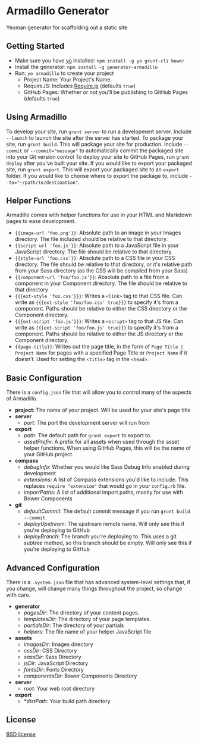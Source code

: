 # Armadillo Generator

Yeoman generator for scaffolding out a static site


## Getting Started

- Make sure you have [yo](https://github.com/yeoman/yo) installed: `npm install -g yo grunt-cli bower`
- Install the generator: `npm install -g generator-armadillo`
- Run: `yo armadillo` to create your project
	- Project Name: Your Project's Name.
	- RequireJS: Includes [Require.js](http://requirejs.org/) (defaults `true`)
	- GitHub Pages: Whether or not you'll be publishing to GitHub Pages (defaults `true`)

## Using Armadillo

To develop your site, run `grunt server` to run a development server. Include `--launch` to launch the site after the server has started.
To package your site, run `grunt build`. This will package your site for production. Include `--commit` or `--commit="message"` to automatically commit the packaged site into your Git version control
To deploy your site to GitHub Pages, run `grunt deploy` after you've built your site.
If you would like to export your packaged site, run `grunt export`. This will export your packaged site to an `export` folder. If you would like to choose where to export the package to, include `--to="~/path/to/destination"`.

## Helper Functions

Armadillo comes with helper functions for use in your HTML and Markdown pages to ease development.

* `{{image-url 'foo.png'}}`: Absolute path to an image in your Images directory. The file included should be relative to that directory.
* `{{script-url 'foo.js'}}`: Absolute path to a JavaScript file in your JavaScript directory. The file should be relative to that directory.
* `{{style-url 'foo.css'}}`: Absolute path to a CSS file in your CSS directory. The file should be relative to that directory, or it's relative path from your Sass directory (as the CSS will be compiled from your Sass)
* `{{component-url 'foo/foo.js'}}`: Absolute path to a file from a component in your Component directory. The file should be relative to that directory
* `{{{ext-style 'foo.css'}}}`: Writes a `<link>` tag to that CSS file. Can write as `{{{ext-style 'foo/foo.css' true}}}` to specify it's from a component. Paths should be relative to either the CSS directory or the Component directory.
* `{{{ext-script 'foo.js'}}}`: Writes a `<script>` tag to that JS file. Can write as `{{{ext-script 'foo/foo.js' true}}}` to specify it's from a component. Paths should be relative to either the JS directory or the Component directory.
* `{{page-title}}`: Writes out the page title, in the form of `Page Title | Project Name` for pages with a specified Page Title or `Project Name` if it doesn't. Used for setting the `<title>` tag in the `<head>`.

## Basic Configuration

There is a `config.json` file that will allow you to control many of the aspects of Armadillo.

* **project**: The name of your project. Will be used for your site's page title
* **server**
	* *port*: The port the development server will run from
* **export**
	* *path*: The default path for `grunt export` to export to.
	* *assetPrefix*: A prefix for all assets when used through the asset helper functions. When using GitHub Pages, this will be the name of your GitHub project.
* **compass**
	* *debugInfo*: Whether you would like Sass Debug Info enabled during development
	* *extensions*: A list of Compass extensions you'd like to include. This replaces `require "extension"` that would go in your `config.rb` file.
	* *importPaths*: A list of additional import paths, mostly for use with Bower Components
* **git**
	* *defaultCommit*: The default commit message if you run `grunt build --commit`.
	* *deployUpstream*: The upstream remote name. Will only see this if you're deploying to GitHub
	* *deployBranch*: The branch you're deploying to. This uses a git subtree method, so this branch should be empty. Will only see this if you're deploying to GitHub

## Advanced Configuration

There is a `.system.json` file that has advanced system-level settings that, if you change, will change many things throughout the project, so change with care. 

* **generator**
	* *pagesDir*: The directory of your content pages.
	* *templatesDir*: The directory of your page templates.
	* *partialsDir*: The directory of your partials
	* *helpers*: The file name of your helper JavaScript file
* **assets**
	* *imagesDir*: Images directory
	* *cssDir*: CSS Directory
	* *sassDir*: Sass Directory
	* *jsDir*: JavaScript Directory
	* *fontsDir*: Fonts Directory
	* *componentsDir*: Bower Components Directory
* **server**
	* *root*: Your web root directory
* **export**
	* **distPath*: Your build path directory

## License

[BSD license](http://opensource.org/licenses/bsd-license.php)
